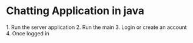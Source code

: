 <h1> Chatting Application in java </h1>

<p>
  1. Run the server application 
  2. Run the main 
  3. Login or create an account 
  4. Once logged in 
</p>
